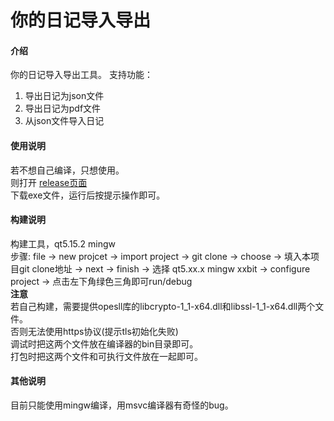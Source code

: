 # 你的日记导入导出

#### 介绍
你的日记导入导出工具。
支持功能：
1. 导出日记为json文件
2. 导出日记为pdf文件
3. 从json文件导入日记


#### 使用说明

若不想自己编译，只想使用。<br>
则打开 [release页面 ](https://gitee.com/xx2211/nideriji_export_import/releases/r0.92) <br>
下载exe文件，运行后按提示操作即可。

#### 构建说明
构建工具，qt5.15.2 mingw<br>
步骤: file -> new projcet -> import project -> git clone -> choose -> 填入本项目git clone地址 -> next -> finish -> 选择 qt5.xx.x mingw xxbit -> configure project -> 点击左下角绿色三角即可run/debug <br>
 **注意**  <br>
若自己构建，需要提供opesll库的libcrypto-1_1-x64.dll和libssl-1_1-x64.dll两个文件。<br>
否则无法使用https协议(提示tls初始化失败)<br>
调试时把这两个文件放在编译器的bin目录即可。<br>
打包时把这两个文件和可执行文件放在一起即可。<br>

#### 其他说明
目前只能使用mingw编译，用msvc编译器有奇怪的bug。
